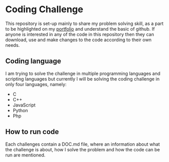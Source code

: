 # Coding Challenge
This repository is set-up mainly to share my problem solving skill, as a part to be highlighted on my [portfolio](https://jacksonkonjengbam.000webhostapp.com/ "Jackson K Portfolio") and understand the basic of github. If anyone is interested in any of the code in this repository then they can download, use and make changes to the code according to their own needs.

## Coding language
I am trying to solve the challenge in multiple programming languages and scripting languages but currently I will be solving the coding challenge in only four languages, namely:
- C
- C++
- JavaScript
- Python
- Php

## How to run code
Each challenges contain a DOC.md file, where an information about what the challenge is about, how I solve the problem and how the code can be run are mentioned.
